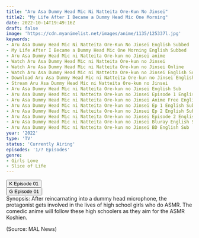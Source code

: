 ```yaml
---
title: "Aru Asa Dummy Head Mic Ni Natteita Ore-Kun No Jinsei"
title2: "My Life After I Became a Dummy Head Mic One Morning"
date: 2022-10-14T19:49:16Z
draft: false
image: 'https://cdn.myanimelist.net/images/anime/1135/125337l.jpg'
keywords:
- Aru Asa Dummy Head Mic Ni Natteita Ore-Kun No Jinsei English Subbed
- My Life After I Became a Dummy Head Mic One Morning English Subbed
- Aru Asa Dummy Head Mic ni Natteita Ore-kun no Jinsei anime
- Watch Aru Asa Dummy Head Mic ni Natteita Ore-kun no Jinsei
- Watch Aru Asa Dummy Head Mic ni Natteita Ore-kun no Jinsei Online
- Watch Aru Asa Dummy Head Mic ni Natteita Ore-kun no Jinsei English Sub
- Download Aru Asa Dummy Head Mic ni Natteita Ore-kun no Jinsei English Sub
- Stream Aru Asa Dummy Head Mic ni Natteita Ore-kun no Jinsei
- Aru Asa Dummy Head Mic ni Natteita Ore-kun no Jinsei English Sub
- Aru Asa Dummy Head Mic ni Natteita Ore-kun no Jinsei Episode 1 English Sub
- Aru Asa Dummy Head Mic ni Natteita Ore-kun no Jinsei Anime Free English Sub
- Aru Asa Dummy Head Mic ni Natteita Ore-kun no Jinsei Ep 1 English Sub
- Aru Asa Dummy Head Mic ni Natteita Ore-kun no Jinsei Ep 2 English Sub
- Aru Asa Dummy Head Mic ni Natteita Ore-kun no Jinsei Episode 2 English Sub
- Aru Asa Dummy Head Mic ni Natteita Ore-kun no Jinsei Bluray English Sub
- Aru Asa Dummy Head Mic ni Natteita Ore-kun no Jinsei BD English Sub
year: '2022'
type: 'TV'
status: 'Currently Airing'
episodes: '1/? Episodes'
genre:
- Girls Love
- Slice of Life
---
```


<div class="d-g gg-10">
<div class="d-g gg-5 gtc-r ai-c">
<button onclick="window.open('?kwf=anime/AruAsaDummyHeadMike/Aru Asa Dummy Head Mike Ni Natte Ita Ore-Kun No Jinsei 01','_blank')">K Episode 01</button>
</div>
<div class="d-g gg-5 gtc-r ai-c">
<button onclick="window.open('?gog=aru-asa-dummy-head-mic-ni-natteita-ore-kun-no-jinsei-episode-1','_blank')">G Episode 01</button>
</div>
</div>
<div class="bc-1 p-5 d-g gg-5">Synopsis: After reincarnating into a dummy head microphone, the protagonist gets involved in the lives of high school girls who do ASMR. The comedic anime will follow these high schoolers as they aim for the ASMR Koshien.

(Source: MAL News)
</div>